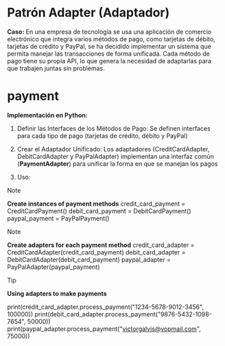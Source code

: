 # Patrón Adapter (Adaptador) 

**Caso:**
En una empresa de tecnología se usa una aplicación de comercio electrónico que integra varios métodos de pago, como tarjetas de débito, tarjetas de crédito y PayPal, se ha decidido implementar un sistema que permita manejar las transacciones de forma unificada. Cada método de pago tiene su propia API, lo que genera la necesidad de adaptarlas para que trabajen juntas sin problemas.


# payment 
**Implementación en Python:** 


1. Definir las Interfaces de los Métodos de Pago:
Se definen interfaces para cada tipo de pago (tarjetas de crédito, débito y PayPal)

2. Crear el Adaptador Unificado:
Los adaptadores (CreditCardAdapter, DebitCardAdapter y PayPalAdapter) implementan una interfaz común (**PaymentAdapter**) para unificar la forma en que se manejan los pagos

3. Uso:

> [!NOTE]
>**Create instances of payment methods**
>credit_card_payment = CreditCardPayment()
>debit_card_payment = DebitCardPayment()
>paypal_payment = PayPalPayment()
> 

> [!NOTE]
>**Create adapters for each payment method**
>credit_card_adapter = CreditCardAdapter(credit_card_payment)
>debit_card_adapter = DebitCardAdapter(debit_card_payment)
>paypal_adapter = PayPalAdapter(paypal_payment)
> 


> [!TIP]
>**Using adapters to make payments**
> 
>print(credit_card_adapter.process_payment("1234-5678-9012-3456", 100000))
>print(debit_card_adapter.process_payment("9876-5432-1098-7654", 50000))
>print(paypal_adapter.process_payment("victorgalvis@yopmail.com", 75000))


